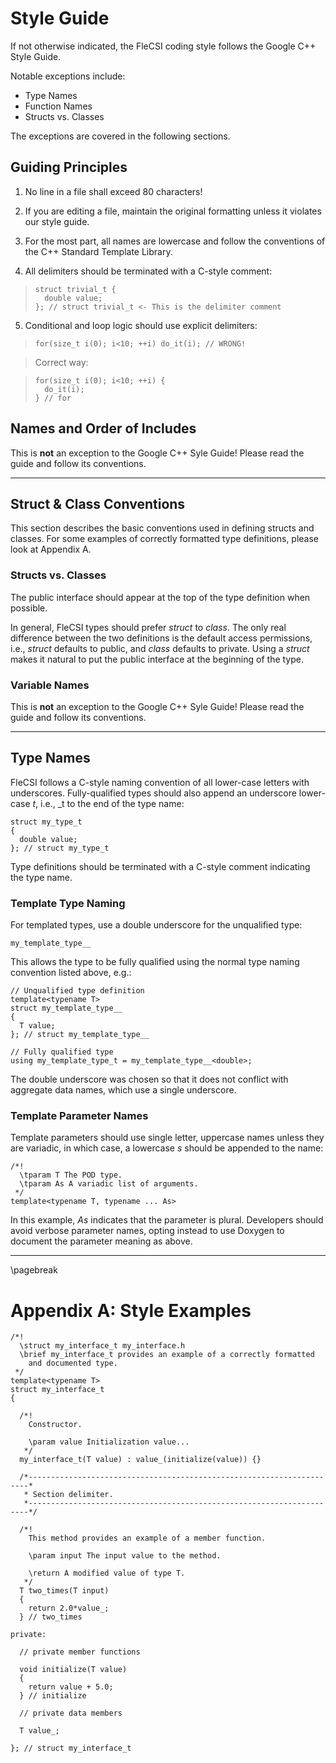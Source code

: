 <!-- CINCHDOC DOCUMENT(Developer Guide) SECTION(Style Guide) -->

# Style Guide

If not otherwise indicated, the FleCSI coding style follows the Google
C++ Style Guide.

Notable exceptions include:

* Type Names
* Function Names
* Structs vs. Classes

The exceptions are covered in the following sections.

## Guiding Principles

1. No line in a file shall exceed 80 characters!

2. If you are editing a file, maintain the original formatting unless it
violates our style guide.

3. For the most part, all names are lowercase and follow the conventions
of the C++ Standard Template Library.

4. All delimiters should be terminated with a C-style comment:

>     struct trivial_t {
>       double value;
>     }; // struct trivial_t <- This is the delimiter comment

5. Conditional and loop logic should use explicit delimiters:

>     for(size_t i(0); i<10; ++i) do_it(i); // WRONG!

> Correct way:

>     for(size_t i(0); i<10; ++i) {
>       do_it(i);
>     } // for

## Names and Order of Includes

This is **not** an exception to the Google C++ Syle Guide! Please read the
guide and follow its conventions.

--------------------------------------------------------------------------------

## Struct & Class Conventions

This section describes the basic conventions used in defining structs
and classes. For some examples of correctly formatted type definitions,
please look at Appendix A.

### Structs vs. Classes

The public interface should appear at the top of the type definition
when possible.

In general, FleCSI types should prefer *struct* to *class*. The only
real difference between the two definitions is the default access
permissions, i.e., *struct* defaults to public, and *class* defaults to
private. Using a *struct* makes it natural to put the public interface
at the beginning of the type.

### Variable Names

This is **not** an exception to the Google C++ Syle Guide! Please read the
guide and follow its conventions.

--------------------------------------------------------------------------------

## Type Names

FleCSI follows a C-style naming convention of all lower-case letters
with underscores. Fully-qualified types should also append an
underscore lower-case *t*, i.e., \_t to the end of the type name:

    struct my_type_t
    {
      double value;
    }; // struct my_type_t

Type definitions should be terminated with a C-style comment indicating
the type name.

### Template Type Naming

For templated types, use a double underscore for the unqualified type:

    my_template_type__

This allows the type to be fully qualified using the normal type naming
convention listed above, e.g.:

    // Unqualified type definition
    template<typename T>
    struct my_template_type__
    {
      T value;
    }; // struct my_template_type__

    // Fully qualified type
    using my_template_type_t = my_template_type__<double>;

The double underscore was chosen so that it does not conflict with
aggregate data names, which use a single underscore.

### Template Parameter Names

Template parameters should use single letter, uppercase names unless
they are variadic, in which case, a lowercase *s* should be appended to
the name:

    /*!
      \tparam T The POD type.
      \tparam As A variadic list of arguments.
     */
    template<typename T, typename ... As>

In this example, *As* indicates that the parameter is plural. Developers
should avoid verbose parameter names, opting instead to use Doxygen to
document the parameter meaning as above.

--------------------------------------------------------------------------------

<!-- CINCHDOC DOCUMENT(Developer Guide) SECTION(Appendix A) -->

\pagebreak

# Appendix A: Style Examples

    /*!
      \struct my_interface_t my_interface.h
      \brief my_interface_t provides an example of a correctly formatted
        and documented type.
     */
    template<typename T>
    struct my_interface_t
    {

      /*!
        Constructor.

        \param value Initialization value...
       */
      my_interface_t(T value) : value_(initialize(value)) {}

      /*----------------------------------------------------------------------*
       * Section delimiter.
       *----------------------------------------------------------------------*/

      /*!
        This method provides an example of a member function.

        \param input The input value to the method.

        \return A modified value of type T.
       */
      T two_times(T input)
      {
        return 2.0*value_;
      } // two_times

    private:

      // private member functions

      void initialize(T value)
      {
        return value + 5.0;
      } // initialize

      // private data members

      T value_;

    }; // struct my_interface_t

<!-- vim: set tabstop=2 shiftwidth=2 expandtab fo=cqt tw=72 : -->
